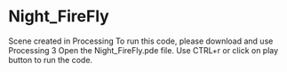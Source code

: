 # Night_FireFly
Scene created in Processing
To run this code, please download and use Processing 3
Open the Night_FireFly.pde file.
Use CTRL+r or click on play button to run the code.
